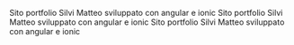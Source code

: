 Sito portfolio Silvi Matteo sviluppato con angular e ionic Sito portfolio Silvi Matteo sviluppato con angular e ionic Sito portfolio Silvi Matteo sviluppato con angular e ionic
